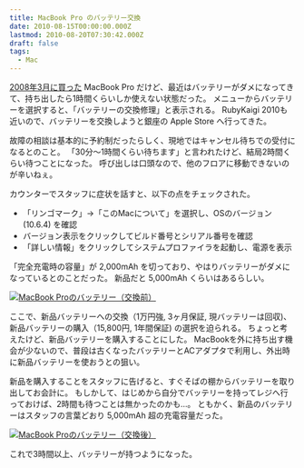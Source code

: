 ```yaml
---
title: MacBook Pro のバッテリー交換
date: 2010-08-15T00:00:00.000Z
lastmod: 2010-08-20T07:30:42.000Z
draft: false
tags:
  - Mac
---
```


[2008年3月に買った](https://www.machu.jp/diary/20080305.html) MacBook Pro だけど、最近はバッテリーがダメになってきて、持ち出したら1時間くらいしか使えない状態だった。 メニューからバッテリーを選択すると、「バッテリーの交換修理」と表示される。 RubyKaigi 2010も近いので、バッテリーを交換しようと銀座の Apple Store へ行ってきた。

故障の相談は基本的に予約制だったらしく、現地ではキャンセル待ちでの受付になるとのこと。 「30分〜1時間くらい待ちます」と言われたけど、結局2時間くらい待つことになった。 呼び出しは口頭なので、他のフロアに移動できないのが辛いねぇ。

カウンターでスタッフに症状を話すと、以下の点をチェックされた。

* 「リンゴマーク」→「このMacについて」を選択し、OSのバージョン (10.6.4) を確認
* バージョン表示をクリックしてビルド番号とシリアル番号を確認
* 「詳しい情報」をクリックしてシステムプロファイラを起動し、電源を表示

「完全充電時の容量」が 2,000mAh を切っており、やはりバッテリーがダメになっているとのことだった。 新品だと 5,000mAh くらいはあるらしい。

[![MacBook Proのバッテリー（交換前）](https://farm5.staticflickr.com/4098/4909266135_ce40f13030_o.jpg "MacBook Proのバッテリー（交換前）")](http://www.flickr.com/photos/machu/4909266135/)

ここで、新品バッテリーへの交換（1万円強, 3ヶ月保証, 現バッテリーは回収)、新品バッテリーの購入（15,800円, 1年間保証) の選択を迫られる。 ちょっと考えたけど、新品バッテリーを購入することにした。 MacBookを外に持ち出す機会が少ないので、普段は古くなったバッテリーとACアダプタで利用し、外出時に新品バッテリーを使おうとの狙い。

新品を購入することをスタッフに告げると、すぐそばの棚からバッテリーを取り出してお会計に。 もしかして、はじめから自分でバッテリーを持ってレジへ行っておけば、2時間も待つことは無かったのかも…。 ともかく、新品のバッテリーはスタッフの言葉どおり 5,000mAh 超の充電容量だった。

[![MacBook Proのバッテリー（交換後）](https://farm5.staticflickr.com/4098/4909266171_b816a9fac4_o.jpg "MacBook Proのバッテリー（交換後）")](http://www.flickr.com/photos/machu/4909266171/)

これで3時間以上、バッテリーが持つようになった。
